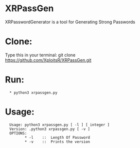 # XRPassGen
XRPasswordGenerator is a tool for Generating Strong Passwords

# Clone:
   Type this in your terminal: git clone https://github.com/XploitsR/XRPassGen.git
   
# Run:
      * python3 xrpassgen.py

# Usage:
      Usage: python3 xrpassgen.py [ -l ] [ integer ]
      Version: .python3 xrpassgen.py [ -v ]
      OPTIONS:
             * -l    ::  Length Of Password
             * -v    ::  Prints the version
